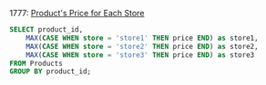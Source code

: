 1777: [Product's Price for Each Store](https://leetcode.com/problems/products-price-for-each-store/)

```SQL
SELECT product_id,
    MAX(CASE WHEN store = 'store1' THEN price END) as store1,
    MAX(CASE WHEN store = 'store2' THEN price END) as store2,
    MAX(CASE WHEN store = 'store3' THEN price END) as store3
FROM Products
GROUP BY product_id;
```